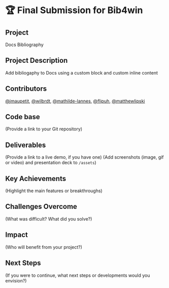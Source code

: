 # 🏆 Final Submission for Bib4win

## Project

Docs Bibliography

## Project Description

Add bibliogaphy to Docs using a custom block and custom inline content

## Contributors

<a href="https://github.com/jmaupetit">@jmaupetit</a>, <a href="https://github.com/wilbrdt">@wilbrdt</a>, <a href="https://github.com/mathilde-lannes">@mathilde-lannes</a>, <a href="https://github.com/flipuh">@flipuh</a>, <a href="https://github.com/matthewlipski">@matthewlipski</a>

## Code base

(Provide a link to your Git repository)

## Deliverables

(Provide a link to a live demo, if you have one)
(Add screenshots (image, gif or video) and presentation deck to `/assets`)

## Key Achievements

(Highlight the main features or breakthroughs)

## Challenges Overcome

(What was difficult? What did you solve?)

## Impact

(Who will benefit from your project?)

## Next Steps

(If you were to continue, what next steps or developments would you envision?)

